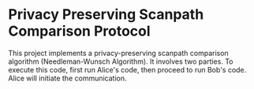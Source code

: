 # Privacy Preserving Scanpath Comparison Protocol

This project implements a privacy-preserving scanpath comparison algorithm (Needleman-Wunsch Algorithm). 
It involves two parties. To execute this code, first run Alice's code, then proceed to run Bob's code. Alice will initiate the communication.
